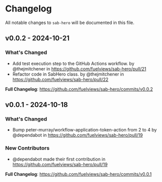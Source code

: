 # Changelog

All notable changes to `sab-hero` will be documented in this file.

## v0.0.2 - 2024-10-21

### What's Changed

* Add test execution step to the GitHub Actions workflow. by @thejmitchener in https://github.com/fuelviews/sab-hero/pull/21
* Refactor code in SabHero class. by @thejmitchener in https://github.com/fuelviews/sab-hero/pull/22

**Full Changelog**: https://github.com/fuelviews/sab-hero/commits/v0.0.2

## v0.0.1 - 2024-10-18

### What's Changed

* Bump peter-murray/workflow-application-token-action from 2 to 4 by @dependabot in https://github.com/fuelviews/sab-hero/pull/19

### New Contributors

* @dependabot made their first contribution in https://github.com/fuelviews/sab-hero/pull/19

**Full Changelog**: https://github.com/fuelviews/sab-hero/commits/v0.0.1
